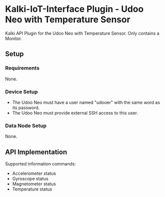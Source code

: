 # Kalki-IoT-Interface Plugin - Udoo Neo with Temperature Sensor
Kalki API Plugin for the Udoo Neo with Temperature Sensor. Only contains a Monitor.

## Setup

### Requirements
None.

### Device Setup

- The Udoo Neo must have a user named "udooer" with the same word as its password.
- The Udoo Neo must provide external SSH access to this user.

### Data Node Setup

None.

## API Implementation

Supported information commands:
- Accelerometer status
- Gyroscope status
- Magnetometer status
- Temperature status
